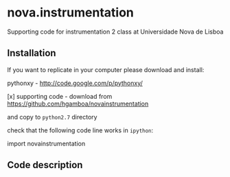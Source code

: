 nova.instrumentation
====================

Supporting code for instrumentation 2 class at Universidade Nova de Lisboa


## Installation

If you want to replicate in your computer please download and install:

pythonxy - http://code.google.com/p/pythonxy/

[x] supporting code - download from https://github.com/hgamboa/novainstrumentation

and copy to `python2.7` directory

check that the following code line works in `ipython`:

   import novainstrumentation 


## Code description

